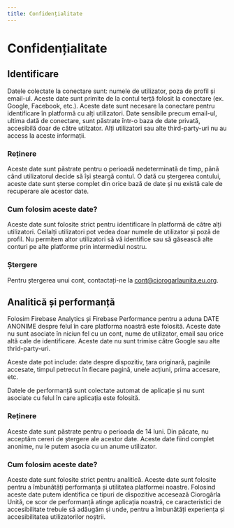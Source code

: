 ```yaml
---
title: Confidențialitate
---
```


# Confidențialitate

## Identificare

Datele colectate la conectare sunt: numele de utilizator, poza de profil și email-ul.
Aceste date sunt primite de la contul terță folosit la conectare (ex. Google, Facebook, etc.).
Aceste date sunt necesare la conectare pentru identificare în platformă cu alți utilizatori.
Date sensibile precum email-ul, ultima dată de conectare, sunt păstrate într-o baza de date 
privată, accesibilă doar de către utilzator. Alți utilizatori sau alte third-party-uri nu au
access la aceste informații.

### Reținere

Aceste date sunt păstrate pentru o perioadă nedeterminată de timp, până când utilizatorul
decide să își șteargă contul. O dată cu ștergerea contului, aceste date sunt șterse complet
din orice bază de date și nu există cale de recuperare ale acestor date.

### Cum folosim aceste date?

Aceste date sunt folosite strict pentru identificare în platformă de către alți utilizatori.
Ceilalți utilizatori pot vedea doar numele de utilizator și poză de profil. Nu permitem
altor utilizatori să vă identifice sau să găsească alte conturi pe alte platforme prin intermediul
nostru.

### Ștergere

Pentru ștergerea unui cont, contactați-ne la [cont@ciorogarlaunita.eu.org](mailto:cont@ciorogarlaunita.eu.org).

## Analitică și performanță

Folosim Firebase Analytics și Firebase Performance pentru a aduna DATE ANONIME despre
felul în care platforma noastră este folosită. Aceste date nu sunt asociate în niciun fel
cu un cont, nume de utilizator, email sau orice altă cale de identificare. Aceste date
nu sunt trimise către Google sau alte thrid-party-uri.

Aceste date pot include: date despre dispozitiv, țara originară, paginile accesate,
timpul petrecut în fiecare pagină, unele acțiuni, prima accesare, etc.

Datele de performanță sunt colectate automat de aplicație și nu sunt asociate cu felul în
care aplicația este folosită.

### Reținere

Aceste date sunt păstrate pentru o perioada de 14 luni. Din păcate, nu acceptăm cereri
de ștergere ale acestor date. Aceste date fiind complet anonime, nu le putem asocia cu un
anume utilizator.

### Cum folosim aceste date?

Aceste date sunt folosite strict pentru analitică. Aceste date sunt folosite 
pentru a îmbunătăți performanța și utilitatea platformei noastre. Folosind aceste date
putem identifica ce tipuri de dispozitive accesează Ciorogârla Unită, ce 
scor de performanță atinge aplicația noastră, ce caracteristici de accesibilitate
trebuie să adăugăm și unde, pentru a îmbunătăți experiența și accesibilitatea 
utilizatorilor noștrii.
